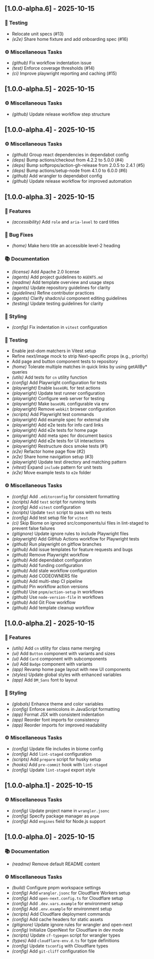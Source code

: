 ## [1.0.0-alpha.6] - 2025-10-15

### 🧪 Testing

- Relocate unit specs (#13)
- *(e2e)* Share home fixture and add onboarding spec (#16)

### ⚙️ Miscellaneous Tasks

- *(github)* Fix workflow indentation issue
- *(test)* Enforce coverage thresholds (#14)
- *(ci)* Improve playwright reporting and caching (#15)
## [1.0.0-alpha.5] - 2025-10-15

### ⚙️ Miscellaneous Tasks

- *(github)* Update release workflow step structure
## [1.0.0-alpha.4] - 2025-10-15

### ⚙️ Miscellaneous Tasks

- *(github)* Group react dependencies in dependabot config
- *(deps)* Bump actions/checkout from 4.2.2 to 5.0.0 (#4)
- *(deps)* Bump softprops/action-gh-release from 2.0.5 to 2.4.1 (#5)
- *(deps)* Bump actions/setup-node from 4.1.0 to 6.0.0 (#6)
- *(github)* Add wrangler to dependabot config
- *(github)* Update release workflow for improved automation
## [1.0.0-alpha.3] - 2025-10-15

### 🚀 Features

- *(accessibility)* Add `role` and `aria-level` to card titles

### 🐛 Bug Fixes

- *(home)* Make hero title an accessible level-2 heading

### 📚 Documentation

- *(license)* Add Apache 2.0 license
- *(agents)* Add project guidelines to `AGENTS.md`
- *(readme)* Add template overview and usage steps
- *(agents)* Update repository guidelines for clarity
- *(guidelines)* Refine contributor practices
- *(agents)* Clarify shadcn/ui component editing guidelines
- *(testing)* Update testing guidelines for clarity

### 🎨 Styling

- *(config)* Fix indentation in `vitest` configuration

### 🧪 Testing

- Enable jest-dom matchers in Vitest setup
- Refine next/image mock to strip Next-specific props (e.g., priority)
- Add page and button component tests to repository
- *(home)* Tolerate multiple matches in quick links by using getAllBy* queries
- *(utils)* Add tests for `cn` utility function
- *(config)* Add Playwright configuration for tests
- *(playwright)* Enable `baseURL` for test actions
- *(playwright)* Update test runner configuration
- *(playwright)* Configure web server for testing
- *(playwright)* Make `baseURL` configurable via env
- *(playwright)* Remove `webkit` browser configuration
- *(scripts)* Add Playwright test commands
- *(playwright)* Add example spec for external site
- *(playwright)* Add e2e tests for info card links
- *(playwright)* Add e2e tests for home page
- *(playwright)* Add meta spec for document basics
- *(playwright)* Add e2e tests for UI interactions
- *(playwright)* Restructure docs smoke tests (#1)
- *(e2e)* Refactor home page flow (#2)
- *(e2e)* Share home navigation setup (#3)
- *(playwright)* Update test directory and matching pattern
- *(vitest)* Expand `include` pattern for unit tests
- *(e2e)* Move example tests to `e2e` folder

### ⚙️ Miscellaneous Tasks

- *(config)* Add `.editorconfig` for consistent formatting
- *(scripts)* Add `test` script for running tests
- *(config)* Add `vitest` configuration
- *(scripts)* Update `test` script to pass with no tests
- *(config)* Add test setup file for `vitest`
- *(ci)* Skip Biome on ignored src/components/ui files in lint-staged to prevent false failures
- *(gitignore)* Update ignore rules to include Playwright files
- *(playwright)* Add GitHub Actions workflow for Playwright tests
- *(github)* Run playwright on gitflow branches
- *(github)* Add issue templates for feature requests and bugs
- *(github)* Remove Playwright workflow
- *(github)* Add dependabot configuration
- *(github)* Add funding configuration
- *(github)* Add stale workflow configuration
- *(github)* Add CODEOWNERS file
- *(github)* Add multi-step CI pipeline
- *(github)* Pin workflow action versions
- *(github)* Use `pnpm/action-setup` in workflows
- *(github)* Use `node-version-file` in workflows
- *(github)* Add Git Flow workflow
- *(github)* Add template cleanup workflow
## [1.0.0-alpha.2] - 2025-10-15

### 🚀 Features

- *(utils)* Add `cn` utility for class name merging
- *(ui)* Add `Button` component with variants and sizes
- *(ui)* Add `Card` component with subcomponents
- *(ui)* Add `Badge` component with variants
- *(app)* Revamp home page layout with new UI components
- *(styles)* Update global styles with enhanced variables
- *(app)* Add `DM_Sans` font to layout

### 🎨 Styling

- *(globals)* Enhance theme and color variables
- *(config)* Enforce semicolons in JavaScript formatting
- *(app)* Format JSX with consistent indentation
- *(app)* Reorder font imports for consistency
- *(app)* Reorder imports for improved readability

### ⚙️ Miscellaneous Tasks

- *(config)* Update file includes in biome config
- *(config)* Add `lint-staged` configuration
- *(scripts)* Add `prepare` script for husky setup
- *(hooks)* Add `pre-commit` hook with `lint-staged`
- *(config)* Update `lint-staged` export style
## [1.0.0-alpha.1] - 2025-10-15

### ⚙️ Miscellaneous Tasks

- *(config)* Update project name in `wrangler.jsonc`
- *(config)* Specify package manager as `pnpm`
- *(config)* Add `engines` field for Node.js support
## [1.0.0-alpha.0] - 2025-10-15

### 📚 Documentation

- *(readme)* Remove default README content

### ⚙️ Miscellaneous Tasks

- *(build)* Configure pnpm workspace settings
- *(config)* Add `wrangler.jsonc` for Cloudflare Workers setup
- *(config)* Add `open-next.config.ts` for Cloudflare setup
- *(config)* Add `.dev.vars.example` for environment setup
- *(config)* Add `.env.example` for environment setup
- *(scripts)* Add Cloudflare deployment commands
- *(config)* Add cache headers for static assets
- *(gitignore)* Update ignore rules for wrangler and open-next
- *(config)* Initialize OpenNext for Cloudflare in dev mode
- *(scripts)* Update `cf-typegen` script for wrangler types
- *(types)* Add `cloudflare-env.d.ts` for type definitions
- *(config)* Update `tsconfig` with Cloudflare types
- *(config)* Add `git-cliff` configuration file
